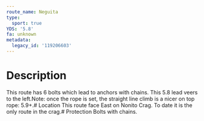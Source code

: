 ```yaml
---
route_name: Neguita
type:
  sport: true
YDS: '5.8'
fa: unknown
metadata:
  legacy_id: '119206603'
---
```

# Description
This route has 6 bolts which lead to anchors with chains. This 5.8 lead veers to the left.Note: once the rope is set, the straight line climb is a nicer on top rope: 5.9+.# Location
This route face East on Nonito Crag. To date it is the only route in the crag.# Protection
Bolts with chains.